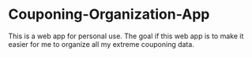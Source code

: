 # Couponing-Organization-App
This is a web app for personal use. The goal if this web app is to make it easier for me to organize all my extreme couponing data.
